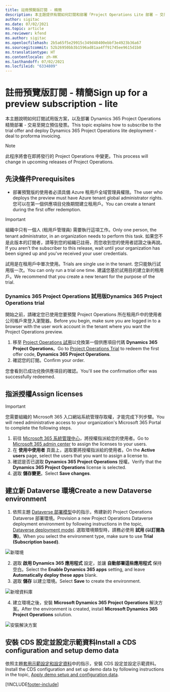 ```yaml
---
title: 註冊預覽版訂閱 - 精簡
description: 本主題提供有關如何訂閱和部署「Project Operations Lite 部署 – 交易至開立預估發票」的資訊。
author: sigitac
ms.date: 07/02/2021
ms.topic: article
ms.reviewer: kfend
ms.author: sigitac
ms.openlocfilehash: 2b5a65f5e29915c349d40400ebbf3e4923b36a67
ms.sourcegitcommit: 52b26950bb3b1596ad81aa4ff91745ee9615d1b0
ms.translationtype: HT
ms.contentlocale: zh-HK
ms.lasthandoff: 07/02/2021
ms.locfileid: "6334809"
---
```

# <a name="sign-up-for-a-preview-subscription---lite"></a><span data-ttu-id="ceb5d-103">註冊預覽版訂閱 - 精簡</span><span class="sxs-lookup"><span data-stu-id="ceb5d-103">Sign up for a preview subscription - lite</span></span> 

<span data-ttu-id="ceb5d-104">本主題說明如何訂閱試用版方案，以及部署 Dynamics 365 Project Operations 精簡部署 - 交易至開立預估發票。</span><span class="sxs-lookup"><span data-stu-id="ceb5d-104">This topic explains how to subscribe to the trial offer and deploy Dynamics 365 Project Operations lite deployment - deal to proforma invoicing.</span></span>

> [!NOTE]
> <span data-ttu-id="ceb5d-105">此程序將會在即將發行的 Project Operations 中變更。</span><span class="sxs-lookup"><span data-stu-id="ceb5d-105">This process will change in upcoming releases of Project Operations.</span></span>

## <a name="prerequisites"></a><span data-ttu-id="ceb5d-106">先決條件</span><span class="sxs-lookup"><span data-stu-id="ceb5d-106">Prerequisites</span></span>
- <span data-ttu-id="ceb5d-107">部署預覽版的使用者必須具備 Azure 租用戶全域管理員權限。</span><span class="sxs-lookup"><span data-stu-id="ceb5d-107">The user who deploys the preview must have Azure tenant global administrator rights.</span></span> <span data-ttu-id="ceb5d-108">您可以在第一個供應項目兌換期間建立租用戶。</span><span class="sxs-lookup"><span data-stu-id="ceb5d-108">You can create a tenant during the first offer redemption.</span></span>

> [!IMPORTANT]
> <span data-ttu-id="ceb5d-109">組織中只有一個人 (租用戶管理員) 需要執行這項工作。</span><span class="sxs-lookup"><span data-stu-id="ceb5d-109">Only one person, the tenant administrator, in an organization needs to perform this task.</span></span> <span data-ttu-id="ceb5d-110">如果您不是此版本的訂閱者，請等到您的組織已註冊，而您收到您的使用者認證之後再說。</span><span class="sxs-lookup"><span data-stu-id="ceb5d-110">If you aren't the subscriber to this release, wait until your organization has been signed up and you've received your user credentials.</span></span>
> 
> <span data-ttu-id="ceb5d-111">試用是在租用戶中單次使用。</span><span class="sxs-lookup"><span data-stu-id="ceb5d-111">Trials are single use in the tenant.</span></span> <span data-ttu-id="ceb5d-112">您只能執行試用版一次。</span><span class="sxs-lookup"><span data-stu-id="ceb5d-112">You can only run a trial one time.</span></span> <span data-ttu-id="ceb5d-113">建議您基於試用目的建立新的租用戶。</span><span class="sxs-lookup"><span data-stu-id="ceb5d-113">We recommend that you create a new tenant for the purpose of the trial.</span></span>

### <a name="dynamics-365-project-operations-trial"></a><span data-ttu-id="ceb5d-114">Dynamics 365 Project Operations 試用版</span><span class="sxs-lookup"><span data-stu-id="ceb5d-114">Dynamics 365 Project Operations trial</span></span> 

<span data-ttu-id="ceb5d-115">開始之前，請確定您已使用您要預覽 Project Operations 所在租用戶中的使用者公司帳戶來登入瀏覽器。</span><span class="sxs-lookup"><span data-stu-id="ceb5d-115">Before you begin, make sure you are logged in to a browser with the user work account in the tenant where you want the Project Operations preview.</span></span>

1. <span data-ttu-id="ceb5d-116">移至 [Project Operations 試用](https://aka.ms/try-po)以兌換第一個供應項目代碼 **Dynamics 365 Project Operations**。</span><span class="sxs-lookup"><span data-stu-id="ceb5d-116">Go to [Project Operations Trial](https://aka.ms/try-po) to redeem the first offer code, **Dynamics 365 Project Operations**.</span></span>
2. <span data-ttu-id="ceb5d-117">確認您的訂閱。</span><span class="sxs-lookup"><span data-stu-id="ceb5d-117">Confirm your order.</span></span>

  <span data-ttu-id="ceb5d-118">您會看到已成功兌換供應項目的確認。</span><span class="sxs-lookup"><span data-stu-id="ceb5d-118">You'll see the confirmation offer was successfully redeemed.</span></span>

## <a name="assign-licenses"></a><span data-ttu-id="ceb5d-119">指派授權</span><span class="sxs-lookup"><span data-stu-id="ceb5d-119">Assign licenses</span></span>

> [!IMPORTANT]
> <span data-ttu-id="ceb5d-120">您需要組織的 Microsoft 365 入口網站系統管理存取權，才能完成下列步驟。</span><span class="sxs-lookup"><span data-stu-id="ceb5d-120">You will need administrative access to your organization's Microsoft 365 Portal to complete the following steps.</span></span>


1. <span data-ttu-id="ceb5d-121">前往 [Microsoft 365 系統管理中心](https://portal.office.com/)，將授權指派給您的使用者。</span><span class="sxs-lookup"><span data-stu-id="ceb5d-121">Go to [Microsoft 365 admin center](https://portal.office.com/) to assign the licenses to your users.</span></span>
2. <span data-ttu-id="ceb5d-122">在 **使用中使用者** 頁面上，選取要將授權指派給的使用者。</span><span class="sxs-lookup"><span data-stu-id="ceb5d-122">On the **Active users** page, select the users that you want to assign a license to.</span></span>
3. <span data-ttu-id="ceb5d-123">確認是否已選取 **Dynamics 365 Project Operations** 授權。</span><span class="sxs-lookup"><span data-stu-id="ceb5d-123">Verify that the **Dynamics 365 Project Operations** license is selected.</span></span> 
4. <span data-ttu-id="ceb5d-124">選取 **儲存變更**。</span><span class="sxs-lookup"><span data-stu-id="ceb5d-124">Select **Save changes**.</span></span>

## <a name="create-a-new-dataverse-environment"></a><span data-ttu-id="ceb5d-125">建立新 Dataverse 環境</span><span class="sxs-lookup"><span data-stu-id="ceb5d-125">Create a new Dataverse environment</span></span>

1. <span data-ttu-id="ceb5d-126">依照主題 [Dataverse 部署模型](lite-deployment.md)中的指示，佈建新的 Project Operations Dataverse 部署環境。</span><span class="sxs-lookup"><span data-stu-id="ceb5d-126">Provision a new Project Operations Dataverse deployment environment by following instructions in the topic, [Dataverse deployment model](lite-deployment.md).</span></span> <span data-ttu-id="ceb5d-127">選取環境類型時，請務必使用 **試用 (以訂閱為準)**。</span><span class="sxs-lookup"><span data-stu-id="ceb5d-127">When you select the environment type, make sure to use **Trial (Subscription based)**.</span></span>

  ![新環境](./media/19CreateEnvironment.png)

2. <span data-ttu-id="ceb5d-129">選取 **啟用 Dynamics 365 應用程式** 設定，並讓 **自動部署這些應用程式** 保持空白。</span><span class="sxs-lookup"><span data-stu-id="ceb5d-129">Select the **Enable Dynamics 365 apps** setting, and leave **Automatically deploy these apps** blank.</span></span>  
3. <span data-ttu-id="ceb5d-130">選取 **儲存** 以建立環境。</span><span class="sxs-lookup"><span data-stu-id="ceb5d-130">Select **Save** to create the environment.</span></span>

  ![新增資料庫](./media/20CreateEnvironment1.png)

4. <span data-ttu-id="ceb5d-132">建立環境之後，安裝 **Microsoft Dynamics 365 Project Operations** 解決方案。</span><span class="sxs-lookup"><span data-stu-id="ceb5d-132">After the environment is created, install **Microsoft Dynamics 365 Project Operations** solution.</span></span> 

![安裝解決方案](./media/21InstallSolution.png)

## <a name="install-a-cds-configuration-and-setup-demo-data"></a><span data-ttu-id="ceb5d-134">安裝 CDS 設定並設定示範資料</span><span class="sxs-lookup"><span data-stu-id="ceb5d-134">Install a CDS configuration and setup demo data</span></span>

<span data-ttu-id="ceb5d-135">依照主題[套用示範設定和設定資料](lite-apply-demo-setup-config-data.md)中的指示，安裝 CDS 設定並設定示範資料。</span><span class="sxs-lookup"><span data-stu-id="ceb5d-135">Install the CDS configuration and set up demo data by following instructions in the topic, [Apply demo setup and configuration data](lite-apply-demo-setup-config-data.md).</span></span>


[!INCLUDE[footer-include](../includes/footer-banner.md)]
